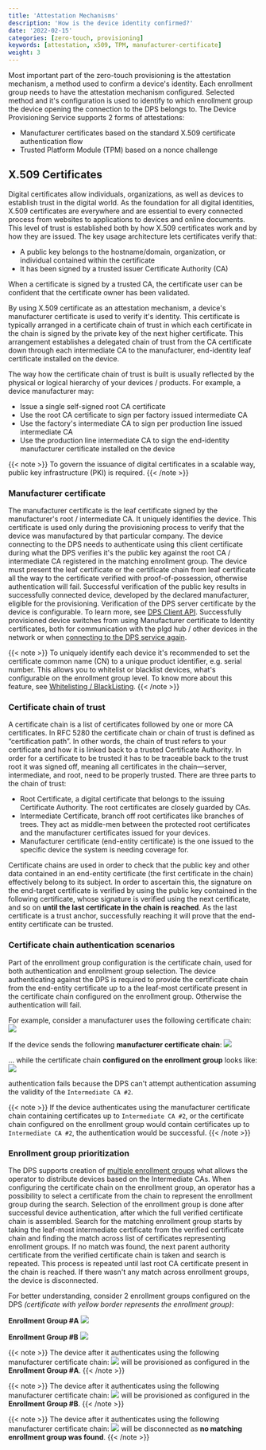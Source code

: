 ```yaml
---
title: 'Attestation Mechanisms'
description: 'How is the device identity confirmed?'
date: '2022-02-15'
categories: [zero-touch, provisioning]
keywords: [attestation, x509, TPM, manufacturer-certificate]
weight: 3
---
```


Most important part of the zero-touch provisioning is the attestation mechanism, a method used to confirm a device's identity. Each enrollment group needs to have the attestation mechanism configured. Selected method and it's configuration is used to identify to which enrollment group the device opening the connection to the DPS belongs to.
The Device Provisioning Service supports 2 forms of attestations:

- Manufacturer certificates based on the standard X.509 certificate authentication flow
- Trusted Platform Module (TPM) based on a nonce challenge

## X.509 Certificates

Digital certificates allow individuals, organizations, as well as devices to establish trust in the digital world. As the foundation for all digital identities, X.509 certificates are everywhere and are essential to every connected process from websites to applications to devices and online documents. This level of trust is established both by how X.509 certificates work and by how they are issued. The key usage architecture lets certificates verify that:

- A public key belongs to the hostname/domain, organization, or individual contained within the certificate
- It has been signed by a trusted issuer Certificate Authority (CA)

When a certificate is signed by a trusted CA, the certificate user can be confident that the certificate owner has been validated.

By using X.509 certificate as an attestation mechanism, a device's manufacturer certificate is used to verify it's identity. This certificate is typically arranged in a certificate chain of trust in which each certificate in the chain is signed by the private key of the next higher certificate. This arrangement establishes a delegated chain of trust from the CA certificate down through each intermediate CA to the manufacturer, end-identity leaf certificate installed on the device.

The way how the certificate chain of trust is built is usually reflected by the physical or logical hierarchy of your devices / products. For example, a device manufacturer may:

- Issue a single self-signed root CA certificate
- Use the root CA certificate to sign per factory issued intermediate CA
- Use the factory's intermediate CA to sign per production line issued intermediate CA
- Use the production line intermediate CA to sign the end-identity manufacturer certificate installed on the device

{{< note >}}
To govern the issuance of digital certificates in a scalable way, public key infrastructure (PKI) is required.
{{< /note >}}

### Manufacturer certificate

The manufacturer certificate is the leaf certificate signed by the manufacturer's root / intermediate CA. It uniquely identifies the device. This certificate is used only during the provisioning process to verify that the device was manufactured by that particular company. The device connecting to the DPS needs to authenticate using this client certificate during what the DPS verifies it's the public key against the root CA / intermediate CA registered in the matching enrollment group. The device must present the leaf certificate or the certificate chain from leaf certificate all the way to the certificate verified with proof-of-possession, otherwise authentication will fail. Successful verification of the public key results in successfully connected device, developed by the declared manufacturer, eligible for the provisioning. Verification of the DPS server certificate by the device is configurable. To learn more, see [DPS Client API](/docs/services/device-provisioning-service/client-library/#dps-client-api). Successfully provisioned device switches from using Manufacturer certificate to Identity certificates, both for communication with the plgd hub / other devices in the network or when [connecting to the DPS service again]().

{{< note >}}
To uniquely identify each device it's recommended to set the certificate common name (CN) to a unique product identifier, e.g. serial number. This allows you to whitelist or blacklist devices, what's configurable on the enrollment group level. To know more about this feature, see [Whitelisting / BlackListing](/docs/services/device-provisioning-service/whitelisting-blacklisting).
{{< /note >}}

### Certificate chain of trust

A certificate chain is a list of certificates followed by one or more CA certificates. In RFC 5280 the certificate chain or chain of trust is defined as “certification path”. In other words, the chain of trust refers to your certificate and how it is linked back to a trusted Certificate Authority. In order for a certificate to be trusted it has to be traceable back to the trust root it was signed off, meaning all certificates in the chain—server, intermediate, and root, need to be properly trusted. There are three parts to the chain of trust:

- Root Certificate, a digital certificate that belongs to the issuing Certificate Authority. The root certificates are closely guarded by CAs.
- Intermediate Certificate, branch off root certificates like branches of trees. They act as middle-men between the protected root certificates and the manufacturer certificates issued for your devices.
- Manufacturer certificate (end-entity certificate) is the one issued to the specific device the system is needing coverage for.

Certificate chains are used in order to check that the public key and other data contained in an end-entity certificate (the first certificate in the chain) effectively belong to its subject. In order to ascertain this, the signature on the end-target certificate is verified by using the public key contained in the following certificate, whose signature is verified using the next certificate, and so on **until the last certificate in the chain is reached**. As the last certificate is a trust anchor, successfully reaching it will prove that the end-entity certificate can be trusted.

### Certificate chain authentication scenarios

Part of the enrollment group configuration is the certificate chain, used for both authentication and enrollment group selection. The device authenticating against the DPS is required to provide the certificate chain from the end-entity certificate up to a the leaf-most certificate present in the certificate chain configured on the enrollment group. Otherwise the authentication will fail.

For example, consider a manufacturer uses the following certificate chain:
![](/docs/services/device-provisioning-service/static/mfg-certificate-chain.drawio.svg)

If the device sends the following **manufacturer certificate chain**:
![](/docs/services/device-provisioning-service/static/mfg-certificate-intermediate-3.drawio.svg)

... while the certificate chain **configured on the enrollment group** looks like:
![](/docs/services/device-provisioning-service/static/enrollment-group-intermediate-1.drawio.svg)

authentication fails because the DPS can't attempt authentication assuming the validity of the `Intermediate CA #2`.

{{< note >}}
If the device authenticates using the manufacturer certificate chain containing certificates up to `Intermediate CA #2`, or the certificate chain configured on the enrollment group would contain certificates up to `Intermediate CA #2`, the authentication would be successful.
{{< /note >}}

### Enrollment group prioritization

The DPS supports creation of [multiple enrollment groups]() what allows the operator to distribute devices based on the Intermediate CAs. When configuring the certificate chain on the enrollment group, an operator has a possibility to select a certificate from the chain to represent the enrollment group during the search. Selection of the enrollment group is done after successful device authentication, after which the full verified certificate chain is assembled. Search for the matching enrollment group starts by taking the leaf-most intermediate certificate from the verified certificate chain and finding the match across list of certificates representing enrollment groups. If no match was found, the next parent authority certificate from the verified certificate chain is taken and search is repeated. This process is repeated until last root CA certificate present in the chain is reached. If there wasn't any match across enrollment groups, the device is disconnected.

For better understanding, consider 2 enrollment groups configured on the DPS *(certificate with yellow border represents the enrollment group)*:

**Enrollment Group #A**
![](/docs/services/device-provisioning-service/static/enrollment-group-intermediate-sel-3.drawio.svg)

**Enrollment Group #B**
![](/docs/services/device-provisioning-service/static/enrollment-group-intermediate-sel-2.drawio.svg)

{{< note >}}
The device after it authenticates using the following manufacturer certificate chain:
![](/docs/services/device-provisioning-service/static/mfg-certificate-intermediate-3.drawio.svg)
will be provisioned as configured in the **Enrollment Group #A**.
{{< /note >}}

{{< note >}}
The device after it authenticates using the following manufacturer certificate chain:
![](/docs/services/device-provisioning-service/static/mfg-certificate-intermediate-3.1.drawio.svg)
will be provisioned as configured in the **Enrollment Group #B**.
{{< /note >}}

{{< note >}}
The device after it authenticates using the following manufacturer certificate chain:
![](/docs/services/device-provisioning-service/static/mfg-certificate-leaf-3.1.drawio.svg)
will be disconnected as **no matching enrollment group was found**.
{{< /note >}}

